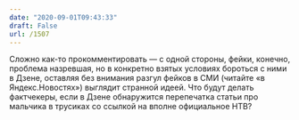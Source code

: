 ```yaml
---
date: "2020-09-01T09:43:33"
draft: False
url: /1507
---
```


Сложно как-то прокомментировать — с одной стороны, фейки, конечно, проблема назревшая, но в конкретно взятых условиях бороться с ними в Дзене, оставляя без внимания разгул фейков в СМИ (читайте «в Яндекс.Новостях») выглядит странной идеей. Что будут делать фактчекеры, если в Дзене обнаружится перепечатка статьи про мальчика в трусиках со ссылкой на вполне официальное НТВ?
